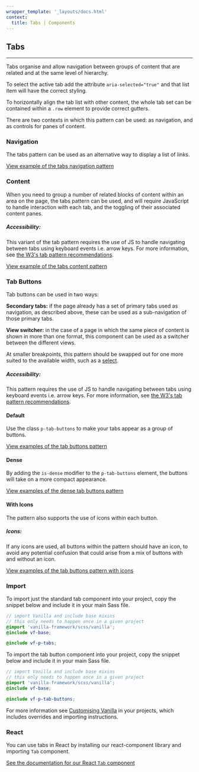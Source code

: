 ```yaml
---
wrapper_template: '_layouts/docs.html'
context:
  title: Tabs | Components
---
```


## Tabs

<hr>

Tabs organise and allow navigation between groups of content that are related and at the same level of hierarchy.

To select the active tab add the attribute `aria-selected="true"` and that list item will have the correct styling.

To horizontally align the tab list with other content, the whole tab set can be contained within a `.row` element to provide correct gutters.

There are two contexts in which this pattern can be used: as navigation, and as controls for panes of content.

### Navigation

The tabs pattern can be used as an alternative way to display a list of links.

<div class="embedded-example"><a href="/docs/examples/patterns/tabs/navigation" class="js-example">
View example of the tabs navigation pattern
</a></div>

### Content

When you need to group a number of related blocks of content within an area on the page, the tabs pattern can be used, and will require JavaScript to handle interaction with each tab, and the toggling of their associated content panes.

<div class="p-notification--information is-inline">
  <div class="p-notification__content">
    <h5 class="p-notification__title">Accessibility:</h5> 
    <p class="p-notification__message">This variant of the tab pattern requires the use of JS to handle navigating between tabs using keyboard events i.e. arrow keys. For more information, see <a href="https://www.w3.org/TR/wai-aria-practices-1.1/examples/tabs/tabs-1/tabs.html">the W3's tab pattern recommendations</a>.</p>
  </div>
</div>

<div class="embedded-example"><a href="/docs/examples/patterns/tabs/content" class="js-example">
View example of the tabs content pattern
</a></div>

### Tab Buttons

Tab buttons can be used in two ways:

**Secondary tabs:** if the page already has a set of primary tabs used as navigation, as described above, these can be used as a sub-navigation of those primary tabs.

**View switcher:** in the case of a page in which the same piece of content is shown in more than one format, this component can be used as a switcher between the different views.

At smaller breakpoints, this pattern should be swapped out for one more suited to the available width, such as a <a href="https://vanillaframework.io/docs/base/forms#select">select</a>.

<div class="p-notification--information is-inline">
  <div class="p-notification__content">
    <h5 class="p-notification__title">Accessibility:</h5> 
    <p class="p-notification__message">This pattern requires the use of JS to handle navigating between tabs using keyboard events i.e. arrow keys. For more information, see <a href="https://www.w3.org/TR/wai-aria-practices-1.1/examples/tabs/tabs-1/tabs.html">the W3's tab pattern recommendations</a>.</p>
  </div>
</div>

#### Default

Use the class `p-tab-buttons` to make your tabs appear as a group of buttons.

<div class="embedded-example"><a href="/docs/examples/patterns/tab-buttons/default" class="js-example">
View examples of the tab buttons pattern
</a></div>

#### Dense

By adding the `is-dense` modifier to the `p-tab-buttons` element, the buttons will take on a more compact appearance.

<div class="embedded-example"><a href="/docs/examples/patterns/tab-buttons/dense" class="js-example">
View examples of the dense tab buttons pattern
</a></div>

#### With Icons

The pattern also supports the use of icons within each button.

<div class="p-notification--caution is-inline">
  <div class="p-notification__content">
    <h5 class="p-notification__title">Icons:</h5> 
    <p class="p-notification__message">If any icons are used, all buttons within the pattern should have an icon, to avoid any potential confusion that could arise from a mix of buttons with and without an icon.</p>
  </div>
</div>

<div class="embedded-example"><a href="/docs/examples/patterns/tab-buttons/icons" class="js-example">
View examples of the tab buttons pattern with icons
</a></div>

### Import

To import just the standard tab component into your project, copy the snippet below and include it in your main Sass file.

```scss
// import Vanilla and include base mixins
// this only needs to happen once in a given project
@import 'vanilla-framework/scss/vanilla';
@include vf-base;

@include vf-p-tabs;
```

To import the tab button component into your project, copy the snippet below and include it in your main Sass file.

```scss
// import Vanilla and include base mixins
// this only needs to happen once in a given project
@import 'vanilla-framework/scss/vanilla';
@include vf-base;

@include vf-p-tab-buttons;
```

For more information see [Customising Vanilla](/docs/customising-vanilla/) in your projects, which includes overrides and importing instructions.

### React

You can use tabs in React by installing our react-component library and importing `Tab` component.

[See the documentation for our React `Tab` component](https://canonical-web-and-design.github.io/react-components/?path=/docs/tabs--default-story#tabs)
